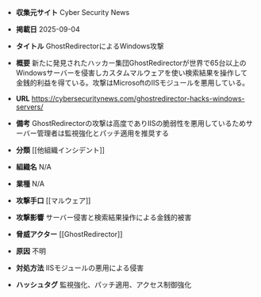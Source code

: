 - **収集元サイト**
Cyber Security News

- **掲載日**
2025-09-04

- **タイトル**
GhostRedirectorによるWindows攻撃

- **概要**
新たに発見されたハッカー集団GhostRedirectorが世界で65台以上のWindowsサーバーを侵害しカスタムマルウェアを使い検索結果を操作して金銭的利益を得ている。攻撃はMicrosoftのIISモジュールを悪用している。

- **URL**
https://cybersecuritynews.com/ghostredirector-hacks-windows-servers/

- **備考**
GhostRedirectorの攻撃は高度でありIISの脆弱性を悪用しているためサーバー管理者は監視強化とパッチ適用を推奨する

- **分類**
[[他組織インシデント]]

- **組織名**
N/A

- **業種**
N/A

- **攻撃手口**
[[マルウェア]]

- **攻撃影響**
サーバー侵害と検索結果操作による金銭的被害

- **脅威アクター**
[[GhostRedirector]]

- **原因**
不明

- **対処方法**
IISモジュールの悪用による侵害

- **ハッシュタグ**
監視強化、パッチ適用、アクセス制御強化
